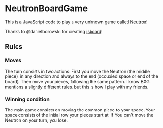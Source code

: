 # NeutronBoardGame
This is a JavaScript code to play a very unknown game called [Neutron](https://boardgamegeek.com/boardgame/6978/neutron)! 

Thanks to @danielborowski for creating [jsboard](https://github.com/danielborowski/jsboard)!

## Rules
### Moves
The turn consists in two actions: First you move the Neutron (the middle piece), in any direction and always to the end (occupied space or end of the board). Then move your pieces, following the same pattern.
I know BGG mentions a slightly different rules, but this is how I play with my friends.
### Winning condition
The main game consists on moving the common piece to your space. Your space consists of the initial row your pieces start at. If You can't move the Neutron on your turn, you lose.

